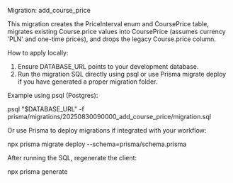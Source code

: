 Migration: add_course_price

This migration creates the PriceInterval enum and CoursePrice table, migrates existing Course.price values into CoursePrice (assumes currency 'PLN' and one-time prices), and drops the legacy Course.price column.

How to apply locally:

1. Ensure DATABASE_URL points to your development database.
2. Run the migration SQL directly using psql or use Prisma migrate deploy if you have generated a proper migration folder.

Example using psql (Postgres):

psql "$DATABASE_URL" -f prisma/migrations/20250830090000_add_course_price/migration.sql

Or use Prisma to deploy migrations if integrated with your workflow:

npx prisma migrate deploy --schema=prisma/schema.prisma

After running the SQL, regenerate the client:

npx prisma generate
